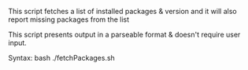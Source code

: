 This script fetches a list of installed packages & version and it will also report missing packages from the list

This script presents output in a parseable format & doesn't require user input. 

Syntax: bash ./fetchPackages.sh
